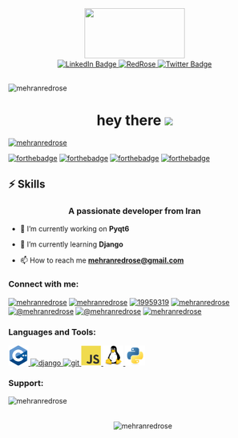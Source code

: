 <div id="header" align="center">
  <img src="https://media.giphy.com/media/Qo2dupDib32rkTY4hX/giphy.gif" height="100" width="200"/>
  <div id="badges">
  <a href="www.linkedin.com/in/mehranredrose">
    <img src="https://img.shields.io/badge/LinkedIn-blue?style=for-the-badge&logo=linkedin&logoColor=white" alt="LinkedIn Badge"/>
  </a>
  <a href="#">
      <img src="https://img.shields.io/badge/-MehranRedRose-black?style=for-the-badge&logo=Buy%20Me%20A%20Coffee&logoColor=gold" alt="RedRose"/>
  </a>
  <a href="https://twitter.com/Mehranredrose">
    <img src="https://img.shields.io/badge/Twitter-blue?style=for-the-badge&logo=twitter&logoColor=white" alt="Twitter Badge"/>
  </a>
</div>
<img src="https://komarev.com/ghpvc/?username=mehranredrose&style=flat-square&color=blue" alt=""/>
  <p align="left"> <img src="https://komarev.com/ghpvc/?username=mehranredrose&label=Profile%20views&color=0e75b6&style=flat" alt="mehranredrose" /> </p>
  <h1>
  hey there
  <img src="https://media.giphy.com/media/hvRJCLFzcasrR4ia7z/giphy.gif" width="30px"/>
</h1>
  <p align="left"> <a href="https://twitter.com/mehranredrose" target="blank"><img src="https://img.shields.io/twitter/follow/mehranredrose?logo=twitter&style=for-the-badge" alt="mehranredrose" /></a> </p>
</div>




[![forthebadge](https://forthebadge.com/images/badges/open-source.svg)](https://forthebadge.com)
[![forthebadge](https://forthebadge.com/images/badges/powered-by-coffee.svg)](https://forthebadge.com)
[![forthebadge](https://forthebadge.com/images/badges/not-a-bug-a-feature.svg)](https://forthebadge.com)
[![forthebadge](https://forthebadge.com/images/badges/its-not-a-lie-if-you-believe-it.svg)](https://forthebadge.com)

## ⚡ Skills
<h3 align="center">A passionate developer from Iran</h3>



- 🔭 I’m currently working on **Pyqt6**

- 🌱 I’m currently learning **Django**

- 📫 How to reach me **mehranredrose@gmail.com**

<h3 align="left">Connect with me:</h3>
<p align="left">
<a href="https://twitter.com/mehranredrose" target="blank"><img align="center" src="https://raw.githubusercontent.com/rahuldkjain/github-profile-readme-generator/master/src/images/icons/Social/twitter.svg" alt="mehranredrose" height="30" width="40" /></a>
<a href="https://linkedin.com/in/mehranredrose" target="blank"><img align="center" src="https://raw.githubusercontent.com/rahuldkjain/github-profile-readme-generator/master/src/images/icons/Social/linked-in-alt.svg" alt="mehranredrose" height="30" width="40" /></a>
<a href="https://stackoverflow.com/users/19959319" target="blank"><img align="center" src="https://raw.githubusercontent.com/rahuldkjain/github-profile-readme-generator/master/src/images/icons/Social/stack-overflow.svg" alt="19959319" height="30" width="40" /></a>
<a href="https://instagram.com/mehranredrose" target="blank"><img align="center" src="https://raw.githubusercontent.com/rahuldkjain/github-profile-readme-generator/master/src/images/icons/Social/instagram.svg" alt="mehranredrose" height="30" width="40" /></a>
<a href="https://hashnode.com/@mehranredrose" target="blank"><img align="center" src="https://raw.githubusercontent.com/rahuldkjain/github-profile-readme-generator/master/src/images/icons/Social/hashnode.svg" alt="@mehranredrose" height="30" width="40" /></a>
<a href="https://medium.com/@mehranredrose" target="blank"><img align="center" src="https://raw.githubusercontent.com/rahuldkjain/github-profile-readme-generator/master/src/images/icons/Social/medium.svg" alt="@mehranredrose" height="30" width="40" /></a>
<a href="https://www.hackerrank.com/mehranredrose" target="blank"><img align="center" src="https://raw.githubusercontent.com/rahuldkjain/github-profile-readme-generator/master/src/images/icons/Social/hackerrank.svg" alt="mehranredrose" height="30" width="40" /></a>
</p>

<h3 align="left">Languages and Tools:</h3>
<p align="left"> <a href="https://www.w3schools.com/cpp/" target="_blank" rel="noreferrer"> <img src="https://raw.githubusercontent.com/devicons/devicon/master/icons/cplusplus/cplusplus-original.svg" alt="cplusplus" width="40" height="40"/> </a> <a href="https://www.djangoproject.com/" target="_blank" rel="noreferrer"> <img src="https://cdn.worldvectorlogo.com/logos/django.svg" alt="django" width="40" height="40"/> </a> <a href="https://git-scm.com/" target="_blank" rel="noreferrer"> <img src="https://www.vectorlogo.zone/logos/git-scm/git-scm-icon.svg" alt="git" width="40" height="40"/> </a> <a href="https://developer.mozilla.org/en-US/docs/Web/JavaScript" target="_blank" rel="noreferrer"> <img src="https://raw.githubusercontent.com/devicons/devicon/master/icons/javascript/javascript-original.svg" alt="javascript" width="40" height="40"/> </a> <a href="https://www.linux.org/" target="_blank" rel="noreferrer"> <img src="https://raw.githubusercontent.com/devicons/devicon/master/icons/linux/linux-original.svg" alt="linux" width="40" height="40"/> </a> <a href="https://www.python.org" target="_blank" rel="noreferrer"> <img src="https://raw.githubusercontent.com/devicons/devicon/master/icons/python/python-original.svg" alt="python" width="40" height="40"/> </a> </p>

<h3 align="left">Support:</h3>
<p><a href="https://www.buymeacoffee.com/mehranredrose"> <img align="left" src="https://cdn.buymeacoffee.com/buttons/v2/default-yellow.png" height="50" width="210" alt="mehranredrose" /></a></p><br><br>

<p><img align="center" src="https://github-readme-stats.vercel.app/api/top-langs?username=mehranredrose&show_icons=true&locale=en&layout=compact" alt="mehranredrose" /></p>
